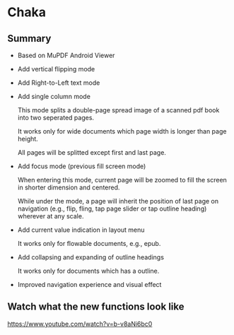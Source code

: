 # Chaka
## Summary
- Based on MuPDF Android Viewer
- Add vertical flipping mode
- Add Right-to-Left text mode
- Add single column mode

  This mode splits a double-page spread image of a scanned pdf book into two seperated pages.

  It works only for wide documents which page width is longer than page height.

  All pages will be splitted except first and last page.
- Add focus mode (previous fill screen mode)

  When entering this mode, current page will be zoomed to fill the screen in shorter dimension and centered.

  While under the mode, a page will inherit the position of last page on navigation (e.g., flip, fling, tap page slider or tap outline heading) wherever at any scale.
- Add current value indication in layout menu

  It works only for flowable documents, e.g., epub.
- Add collapsing and expanding of outline headings

  It works only for documents which has a outline.
- Improved navigation experience and visual effect

## Watch what the new functions look like
<a src="https://www.youtube.com/watch?v=b-v8aNi6bc0">https://www.youtube.com/watch?v=b-v8aNi6bc0</a>
